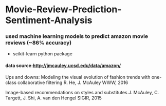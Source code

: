 # Movie-Review-Prediction-Sentiment-Analysis

### used machine learning models to predict amazon movie reviews (~86% accuracy)
- scikit-learn python package 

#### data source:http://jmcauley.ucsd.edu/data/amazon/

Ups and downs: Modeling the visual evolution of fashion trends with one-class collaborative filtering
R. He, J. McAuley
WWW, 2016

Image-based recommendations on styles and substitutes
J. McAuley, C. Targett, J. Shi, A. van den Hengel
SIGIR, 2015


